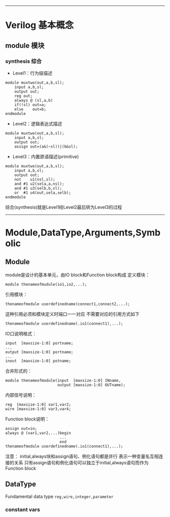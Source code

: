 ***
# Verilog 基本概念
## module 模块
### synthesis 综合
- Level1：行为级描述
``` 
module muxtwo(out,a,b,sl);
	input a,b,sl;
	output out;
	reg out;
	always @ (sl,a,b)
	if(!sl) out=a;
	else    out=b;
endmodule
```
- Level2：逻辑表达式描述
```
module muxtwo(out,a,b,sl);
	input a,b,sl;
	output out;
	assign out=(a&(~sl))|(b&sl);
```
- Level3：内置原语描述(primitive)
```
module muxtwo(out,a,b,sl);
	input a,b,sl;
	output out;
	not    u1(nsl,sl);
	and #1 u2(sela,a,nsl);
	and #1 u3(selb,b,sl);
	or  #1 u4(out,sela,selb);
endmodule
```
综合(synthesis)就是Level1经Level2最后转为Level3的过程

***
# Module,DataType,Arguments,Symbolic
## Module
module是设计的基本单元，由IO block和Function block构成
定义模块：
```
module thenameofmudule(io1,io2,...);
```
引用模块：
```
thenameofmodule userdefinedname(connect1,connect2,...);
```
这种引用必须和模块定义时端口一一对应
不需要对应的引用方式如下
```
thenameofmodule userdefinedname(.io1(connect1),...);
```
IO口说明格式：
```
input  [maxsize-1:0] portname;
...
output [maxsize-1:0] portname;
...
inout  [maxsize-1:0] potname;
```
合并形式的：
```
module thenameofmodule(input  [maxsize-1:0] INname,
					   output [maxsize-1:0] OUTname);
```
内部信号说明：
```
reg  [maxsize-1:0] var1,var2;
wire [maxsize-1:0] var3,var4;
```
Function block说明：
```
assign out=in;
always @ (var1,var2,...)begin
						...
						end
thenameofmodule userdefinedname(.io1(connect1),...);
```
注意：
initial,always块和assign语句、例化语句都是并行
表示一种变量名互相连接的关系
只有assign语句和例化语句可以独立于initial,always语句而作为Function block
## DataType
Fundamental data type 
`reg,wire,integer,parameter`
### constant vars
